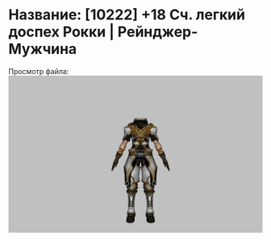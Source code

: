 # Название: [10222] +18 Сч. легкий доспех Рокки | Рейнджер-Мужчина

Просмотр файла:
![p020032.png](p020032.png)